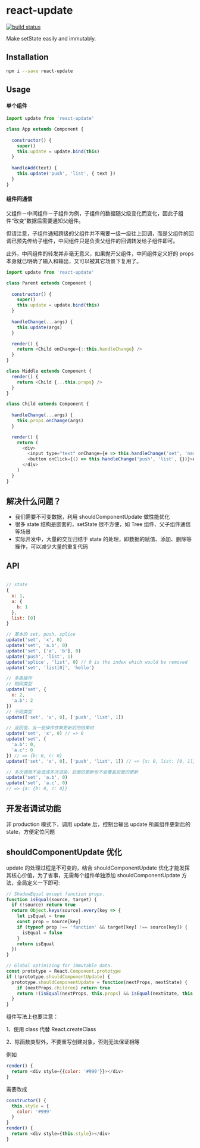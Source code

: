 # react-update

[![build status](https://img.shields.io/travis/jianghai/react-update.svg)](https://travis-ci.org/jianghai/react-update)

Make setState easily and immutably.


## Installation

```sh
npm i --save react-update
```


## Usage

#### 单个组件

```javascript
import update from 'react-update'

class App extends Component {
  
  constructor() {
    super()
    this.update = update.bind(this)
  }
  
  handleAdd(text) {
    this.update('push', 'list', { text })
  }
}
```

#### 组件间通信

父组件－中间组件－子组件为例，子组件的数据随父级变化而变化，因此子组件“改变”数据后需要通知父组件。

但请注意，子组件通知跨级的父组件并不需要一级一级往上回调，而是父组件的回调已预先传给子组件，中间组件只是负责父组件的回调转发给子组件即可。

此外，中间组件的转发并非毫无意义，如果抛开父组件，中间组件定义好的 props 本身就已明确了输入和输出，又可以被其它场景下复用了。

```javascript
import update from 'react-update'

class Parent extends Component {
  
  constructor() {
    super()
    this.update = update.bind(this)
  }
  
  handleChange(...args) {
    this.update(args)
  }

  render() {
    return <Child onChange={::this.handleChange} />
  }
}

class Middle extends Component {
  render() {
    return <Child {...this.props} />
  }
}

class Child extends Component {
  
  handleChange(...args) {
    this.props.onChange(args)
  }

  render() {
    return (
      <div>
        <input type="text" onChange={e => this.handleChange('set', 'name', e.target.value)}>
        <button onClick={() => this.handleChange('push', 'list', {})}>Add</button>
      </div>
    )
  }
}
```

## 解决什么问题？

* 我们需要不可变数据，利用 shouldComponentUpdate 做性能优化
* 很多 state 结构是嵌套的，setState 很不方便，如 Tree 组件、父子组件通信等场景
* 实际开发中，大量的交互归结于 state 的处理，即数据的赋值、添加、删除等操作，可以减少大量的重复代码

## API

```javascript

// state
{
  x: 1,
  a: {
    b: 1
  },
  list: [0]
}

// 基本的 set, push, splice
update('set', 'x', 0)
update('set', 'a.b', 0)
update('set', ['a', 'b'], 0)
update('push', 'list', 1)
update('splice', 'list', 0) // 0 is the index which would be removed
update('set', 'list[0]', 'hello')

// 多条操作
// 相同类型
update('set', {
  x: 2,
  'a.b': 2
})
// 不同类型
update(['set', 'x', 0], ['push', 'list', 1])

// 返回值，当一些操作依赖更新后的结果时
update('set', 'x', 0) // => 0
update('set', {
  'a.b': 0, 
  'a.c': 0
}) // => {b: 0, c: 0}
update(['set', 'x', 0], ['push', 'list', 1]) // => {x: 0, list: [0, 1]}

// 多次调用不会造成多次渲染，后面的更新也不会覆盖前面的更新
update('set', 'a.b', 0)
update('set', 'a.c', 0)
// => {a: {b: 0, c: 0}}
```

## 开发者调试功能

非 production 模式下，调用 update 后，控制台输出 update 所属组件更新后的 state，方便定位问题


## shouldComponentUpdate 优化

update 的处理过程是不可变的，结合 shouldComponentUpdate 优化才能发挥其核心价值，为了省事，无需每个组件单独添加 shouldComponentUpdate 方法，全局定义一下即可:

```javascript
// ShadowEqual except function props.
function isEqual(source, target) {
  if (!source) return true
  return Object.keys(source).every(key => {
    let isEqual = true
    const prop = source[key]
    if (typeof prop !== 'function' && target[key] !== source[key]) {
      isEqual = false
    }
    return isEqual
  })
}

// Global optimizing for immutable data.
const prototype = React.Component.prototype
if (!prototype.shouldComponentUpdate) {
  prototype.shouldComponentUpdate = function(nextProps, nextState) {
    if (nextProps.children) return true
    return !(isEqual(nextProps, this.props) && isEqual(nextState, this.state))
  }
}
```

组件写法上也要注意：

1、使用 class 代替 React.createClass

2、除函数类型外，不要重写创建对象，否则无法保证相等

例如

```javascript
render() {
  return <div style={{color: '#999'}}></div>
}
```

需要改成

```javascript
constructor() {
  this.style = {
    color: '#999'
  }
}
render() {
  return <div style={this.style}></div>
}
```